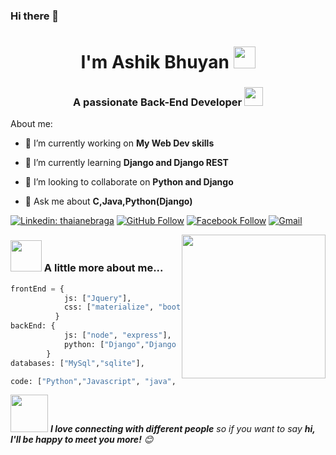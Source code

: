 ### Hi there 👋
<h1 align="center">I'm Ashik Bhuyan <img src="https://media.giphy.com/media/12oufCB0MyZ1Go/giphy.gif" width="35"> </h1>
<h3 align="center">A passionate Back-End Developer  <img src="https://media.giphy.com/media/WUlplcMpOCEmTGBtBW/giphy.gif" width="30"></h3>

About me:

- 🔭 I’m currently working on **My Web Dev skills**

- 🌱 I’m currently learning **Django and Django REST**

- 👯 I’m looking to collaborate on **Python and Django**

- 💬 Ask me about **C,Java,Python(Django)**


[![Linkedin: thaianebraga](https://img.shields.io/badge/-Ashik_Bhuyan-blue?style=flat-square&logo=Linkedin&logoColor=white&link=https://www.linkedin.com/in/ashik17/)](https://www.linkedin.com/in/ashik17/)
[![GitHub Follow](https://img.shields.io/badge/%20-Connect-black?color=14171A&labelColor=ef5350&logo=github&logoColor=ffffff)](https://www.github.com/ashikbhuyan17)
 [![Facebook Follow](https://img.shields.io/badge/%20-Connect-black?color=14171A&labelColor=1976d2&logo=facebook&logoColor=ffffff)](https://www.facebook.com/ashikbhuyan17)
[![Gmail](https://img.shields.io/badge/%20-Send%20Mail-black?color=14171A&labelColor=ef5350&logo=gmail&logoColor=ffffff)](mailto:ashikbhuyan.swe.diu@gmail.com?subject=From%20GitHub&body=Hi,%20there.%20Found%20you%20from%20GitHub.)


<img align='right' src="https://media.giphy.com/media/M9gbBd9nbDrOTu1Mqx/giphy.gif" width="230">

### <img src="https://media.giphy.com/media/VgCDAzcKvsR6OM0uWg/giphy.gif" width="50"> A little more about me...  

```Python
frontEnd = {
            js: ["Jquery"],
            css: ["materialize", "bootstrap"]
          }
backEnd: {
            js: ["node", "express"],
            python: ["Django","Django Rest Framework"]
        }
databases: ["MySql","sqlite"],

code: ["Python","Javascript", "java", "c","php"],

```

<img src="https://media.giphy.com/media/LnQjpWaON8nhr21vNW/giphy.gif" width="60"> <em><b>I love connecting with different people</b> so if you want to say <b>hi, I'll be happy to meet you more!</b> 😊</em>

<!--
<h3 align="left">Connect with me:</h3>
<a href="https://twitter.com/bhuyan_asik" target="blank"><img align="center" src="https://cdn.jsdelivr.net/npm/simple-icons@3.0.1/icons/twitter.svg" alt="bhuyan_asik" height="30" width="40" /></a>
<a href="https://fb.com/ashikbhuyan17" target="blank"><img align="center" src="https://cdn.jsdelivr.net/npm/simple-icons@3.0.1/icons/facebook.svg" alt="ashikbhuyan17" height="30" width="40" /></a>
<a href="https://ashikbhuyan.swe.diu@gmail.com" target="blank"><img align="center" src="https://cdn.jsdelivr.net/npm/simple-icons@3.0.1/icons/gmail.svg" alt="ashikbhuyan.swe.diu@gmail.com" height="30" width="40" /></a>
## Programming Languages

```
Python, C/C++, JavaScript
```
<br>
<a href="">
  <img align="center" src="https://github-readme-stats.vercel.app/api/top-langs/?username=ashikbhuyan17&layout=compact&theme=cobalt" alt="ashikbhuyan17"/>
</a>
<br>
<br>
<a href="">
  <img align="center" src="https://github-readme-stats.vercel.app/api?username=ashikbhuyan17&show_icons=true&theme=cobalt" alt="ashikbhuyan17"/>
</a>
-->



